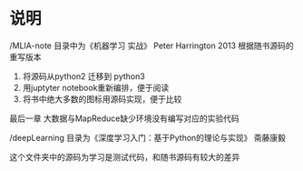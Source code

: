 # 说明

/MLIA-note 目录中为《机器学习 实战》 Peter Harrington 2013 根据随书源码的重写版本

1. 将源码从python2 迁移到 python3
2. 用juptyter notebook重新编排，便于阅读
3. 将书中绝大多数的图标用源码实现，便于比较

最后一章 大数据与MapReduce缺少环境没有编写对应的实验代码

/deepLearning 目录为《深度学习入门：基于Python的理论与实现》 斋藤康毅 

这个文件夹中的源码为学习是测试代码，和随书源码有较大的差异
